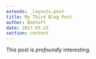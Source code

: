 ```yaml
---
extends: _layouts.post
title: My Third Blog Post
author: BeeSoft
date: 2017-03-23
section: content
---
```


This post is *profoundly* interesting.